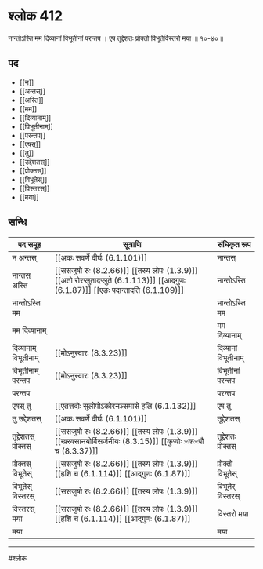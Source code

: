 # श्लोक 412

नान्तोऽस्ति मम दिव्यानां विभूतीनां परन्तप ।
एष तूद्देशतः प्रोक्तो विभूतेर्विस्तरो मया ॥ १०-४०॥


## पद 

- [[न]]
- [[अन्तस्]]
- [[अस्ति]]
- [[मम]]
- [[दिव्यानाम्]]
- [[विभूतीनाम्]]
- [[परन्तप]]
- [[एषस्]]
- [[तु]]
- [[उद्देशतस्]]
- [[प्रोक्तस्]]
- [[विभूतेस्]]
- [[विस्तरस्]]
- [[मया]]

## सन्धि

| पद समूह | सूत्राणि | संधिकृत रूप |
| ----- | ----- | ----- |
| न अन्तस् |  [[अकः सवर्णे दीर्घः (6.1.101)]] | नान्तस् |
| नान्तस् अस्ति |  [[ससजुषो रुः (8.2.66)]] [[तस्य लोपः (1.3.9)]] [[अतो रोरप्लुतादप्लुते (6.1.113)]] [[आद्गुणः (6.1.87)]] [[एङः पदान्तादति (6.1.109)]] | नान्तोऽस्ति |
| नान्तोऽस्ति मम |  | नान्तोऽस्ति मम |
| मम दिव्यानाम् |  | मम दिव्यानाम् |
| दिव्यानाम् विभूतीनाम् |  [[मोऽनुस्वारः (8.3.23)]] | दिव्यानां विभूतीनाम् |
| विभूतीनाम् परन्तप |  [[मोऽनुस्वारः (8.3.23)]] | विभूतीनां परन्तप |
| परन्तप |  | परन्तप |
| एषस् तु |  [[एतत्तदोः सुलोपोऽकोरनञ्समासे हलि (6.1.132)]] | एष तु |
| तु उद्देशतस् |  [[अकः सवर्णे दीर्घः (6.1.101)]] | तूद्देशतस् |
| तूद्देशतस् प्रोक्तस् |  [[ससजुषो रुः (8.2.66)]] [[तस्य लोपः (1.3.9)]] [[खरवसानयोर्विसर्जनीयः (8.3.15)]] [[कुप्वोः ≍क≍पौ च (8.3.37)]] | तूद्देशतः प्रोक्तस् |
| प्रोक्तस् विभूतेस् |  [[ससजुषो रुः (8.2.66)]] [[तस्य लोपः (1.3.9)]] [[हशि च (6.1.114)]] [[आद्गुणः (6.1.87)]] | प्रोक्तो विभूतेस् |
| विभूतेस् विस्तरस् |  [[ससजुषो रुः (8.2.66)]] [[तस्य लोपः (1.3.9)]] | विभूतेर् विस्तरस् |
| विस्तरस् मया |  [[ससजुषो रुः (8.2.66)]] [[तस्य लोपः (1.3.9)]] [[हशि च (6.1.114)]] [[आद्गुणः (6.1.87)]] | विस्तरो मया |
| मया |  | मया |


---

#श्लोक
